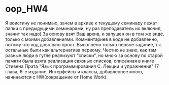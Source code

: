 # oop_HW4
  Я воистину не понимаю, зачем в архиве к текущему семинару лежат папки
  с предыдущими семинарами, ну раз преподаватель их включил, значит так надо)
  За основу взят Ваш архив, и запушен он в том же виде, только с моими добавлениями.
  Комментариев в коде не добавленно, потому что код довольно прост.
  Выполнено только первое задание, т.к. остальные были как альтернатива первому.
  Честно не знаю, как там разные люди в гугле реализуют "списки", но мною за основу
  по старой памяти была взята реализация связных списков, описанная в книге
  Стивена Прата "Язык программирования C. Лекции и упражнения" 17 глава, 6-е издание. 
  Интерфейсы и классы, добавленнее мною, начинаются с HW(сокращение от Home Work).
